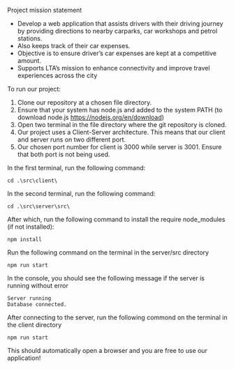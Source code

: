 Project mission statement
- Develop a web application that assists drivers with their driving journey by providing directions to nearby carparks, car workshops and petrol stations.
- Also keeps track of their car expenses.
- Objective is to ensure driver’s car expenses are kept at a competitive amount.
- Supports LTA’s mission to enhance connectivity and improve travel experiences across the city


To run our project: 

1) Clone our repository at a chosen file directory.
2) Ensure that your system has node.js and added to the system PATH (to download node.js https://nodejs.org/en/download)
3) Open two terminal in the file directory where the git repository is cloned.
4) Our project uses a Client-Server architecture. This means that our client and server runs on two different port.
5) Our chosen port number for client is 3000 while server is 3001. Ensure that both port is not being used.

In the first terminal, run the following command:

    cd .\src\client\

In the second terminal, run the following command:

    cd .\src\server\src\

After which, run the following command to install the require node_modules (if not installed): 

    npm install

Run the following command on the terminal in the server/src directory 

    npm run start

In the console, you should see the following message if the server is running without error

    Server running 
    Database connected. 

After connecting to the server, run the following commond on the terminal in the client directory

    npm run start

This should automatically open a browser and you are free to use our application!
